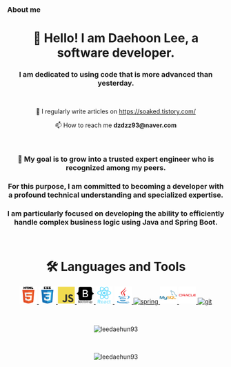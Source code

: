 ### About me

<h1 align="center">👋 Hello! I am Daehoon Lee, a software developer.</h1>
<h3 align="center">I am dedicated to using code that is more advanced than yesterday.</h3>
<br/>

<p align="center">
  📝 I regularly write articles on <a href="https://soaked.tistory.com/" target="_blank" rel="noreferrer">https://soaked.tistory.com/</a>
</p>

<p align="center">
  📫 How to reach me <strong>dzdzz93@naver.com</strong>
</p>
<br/>

<h3 align="center">🚀 My goal is to grow into a trusted expert engineer who is recognized among my peers.</h3>
<h3 align="center">For this purpose, I am committed to becoming a developer with a profound technical understanding and specialized expertise.</h3>
<h3 align="center">I am particularly focused on developing the ability to efficiently handle complex business logic using Java and Spring Boot.</h3>
<br/>

<h1 align="center">🛠️ Languages and Tools</h1>
<p align="center">
  <!-- Frontend -->
  <a href="https://www.w3.org/html/" target="_blank" rel="noreferrer">
    <img src="https://raw.githubusercontent.com/devicons/devicon/master/icons/html5/html5-original-wordmark.svg" alt="html5" width="40" height="40"/>
  </a>
  <a href="https://www.w3schools.com/css/" target="_blank" rel="noreferrer">
    <img src="https://raw.githubusercontent.com/devicons/devicon/master/icons/css3/css3-original-wordmark.svg" alt="css3" width="40" height="40"/>
  </a>
  <a href="https://developer.mozilla.org/en-US/docs/Web/JavaScript" target="_blank" rel="noreferrer">
    <img src="https://raw.githubusercontent.com/devicons/devicon/master/icons/javascript/javascript-original.svg" alt="javascript" width="40" height="40"/>
  </a>
  <a href="https://getbootstrap.com" target="_blank" rel="noreferrer">
    <img src="https://raw.githubusercontent.com/devicons/devicon/master/icons/bootstrap/bootstrap-plain-wordmark.svg" alt="bootstrap" width="40" height="40"/>
  </a>
  <a href="https://reactjs.org/" target="_blank" rel="noreferrer">
    <img src="https://raw.githubusercontent.com/devicons/devicon/master/icons/react/react-original-wordmark.svg" alt="react" width="40" height="40"/>
  </a>
  
  <!-- Backend -->
  <a href="https://www.java.com" target="_blank" rel="noreferrer">
    <img src="https://raw.githubusercontent.com/devicons/devicon/master/icons/java/java-original.svg" alt="java" width="40" height="40"/>
  </a>
  <a href="https://spring.io/" target="_blank" rel="noreferrer">
    <img src="https://www.vectorlogo.zone/logos/springio/springio-icon.svg" alt="spring" width="40" height="40"/>
  </a>
  
  <!-- Server/Database -->
  <a href="https://www.mysql.com/" target="_blank" rel="noreferrer">
    <img src="https://raw.githubusercontent.com/devicons/devicon/master/icons/mysql/mysql-original-wordmark.svg" alt="mysql" width="40" height="40"/>
  </a>
  <a href="https://www.oracle.com/" target="_blank" rel="noreferrer">
    <img src="https://raw.githubusercontent.com/devicons/devicon/master/icons/oracle/oracle-original.svg" alt="oracle" width="40" height="40"/>
  </a>
  
  <!-- Version Control -->
  <a href="https://git-scm.com/" target="_blank" rel="noreferrer">
    <img src="https://www.vectorlogo.zone/logos/git-scm/git-scm-icon.svg" alt="git" width="40" height="40"/>
  </a>
</p>

<br/>
<p align="center">
  <img align="center" src="https://github-readme-stats.vercel.app/api?username=leedaehun93&show_icons=true&locale=en" alt="leedaehun93" />
</p>
<br/>
<p align="center">
  <img align="center" src="https://github-readme-streak-stats.herokuapp.com/?user=leedaehun93&" alt="leedaehun93" />
</p>
